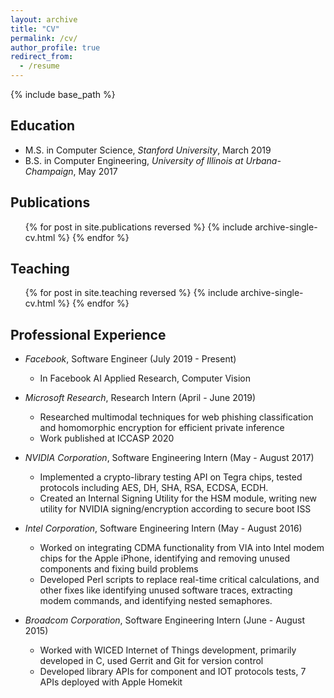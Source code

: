 ```yaml
---
layout: archive
title: "CV"
permalink: /cv/
author_profile: true
redirect_from:
  - /resume
---
```


{% include base_path %}

Education
------
* M.S. in Computer Science, _Stanford University_, March 2019
* B.S. in Computer Engineering, _University of Illinois at Urbana-Champaign_, May 2017

Publications
------
  <ul>{% for post in site.publications reversed %}
    {% include archive-single-cv.html %}
  {% endfor %}</ul>
  
Teaching
------
  <ul>{% for post in site.teaching reversed %}
    {% include archive-single-cv.html %}
  {% endfor %}</ul>

Professional Experience
------
* _Facebook_, Software Engineer (July 2019 - Present)
  * In Facebook AI Applied Research, Computer Vision

* _Microsoft Research_, Research Intern (April - June 2019)
  * Researched multimodal techniques for web phishing classification and homomorphic encryption for efficient private inference
  * Work published at ICCASP 2020

* _NVIDIA Corporation_, Software Engineering Intern (May - August 2017)
  * Implemented a crypto-library testing API on Tegra chips, tested protocols including AES, DH, SHA, RSA, ECDSA, ECDH. 
  * Created an Internal Signing Utility for the HSM module, writing new utility for NVIDIA signing/encryption according to secure boot ISS 
  
* _Intel Corporation_, Software Engineering Intern (May - August 2016)
  * Worked on integrating CDMA functionality from VIA into Intel modem chips for the Apple iPhone, identifying and removing unused components and fixing build problems
  * Developed Perl scripts to replace real-time critical calculations, and other fixes like identifying unused software traces, extracting modem commands, and identifying nested semaphores.
  
* _Broadcom Corporation_, Software Engineering Intern (June - August 2015)
  * Worked with WICED Internet of Things development, primarily developed in C, used Gerrit and Git for version control
  * Developed library APIs for component and IOT protocols tests, 7 APIs deployed with Apple Homekit

